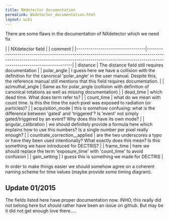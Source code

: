 ```yaml
---
title: NXdetector documentation
permalink: NXdetector_documentation.html
layout: wiki
---
```


There are some flaws in the documentation of NXdetector which we need
fix

| | NXdetector field               | | comment                                                                                                                                                                                           |
|----------------------------------|-----------------------------------------------------------------------------------------------------------------------------------------------------------------------------------------------------|
| distance                         | The distance field still requires documentation                                                                                                                                                     |
| polar\_angle                     | I guess here we have a collision with the definition for the canonical 'polar\_angle' in the user manual. Despite this, the reference manual still mentions that this field requires documentation. |
| azimuthal\_angle                 | Same as for polar\_angle (collision with definition of canonical rotations as well as missing documentation)                                                                                        |
| dead\_time                       | which dead time. What does term refer to?                                                                                                                                                           |
| count\_time                      | what do we mean with count time. Is this the time the each pixel was exposed to radiation (or particles)?                                                                                           |
| acquisition\_mode                | this is somehow confusing: what is the difference between 'gated' and 'triggered'? Is 'event' not simply gated/triggered by an event? Why does this have its own mode?                              |
| angular\_calibration             | we should definitely provide a formula here which explains how to use this numbers? Is a single number per pixel really enough?                                                                     |
| countrate\_correction\_\_applied | are the two underscores a typo or have they been used intentionally? What exactly does this mean? Is this something we have introduced for DECTRIS?                                                 |
| frame\_time                      | here we should replace the term 'exposure\_time' with 'count\_time' to avoid confusion                                                                                                              |
| gain\_setting                    | I guess this is something we made for DECTRIS                                                                                                                                                       |

In order to make things easier we should somehow agree on a coherent
naming scheme for time values (maybe provide some timing diagram).

Update 01/2015
--------------

The fields listed here have proper documentation now. INHO, this really
did not belong here but should rather have been an issue on github. But
may be it did not get enough love there.....
